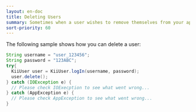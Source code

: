 ```yaml
---
layout: en-doc
title: Deleting Users
summary: Sometimes when a user wishes to remove themselves from your application, you will want to permanently delete his/her user account.
sort-priority: 60
---
```


The following sample shows how you can delete a user:

```java
String username = "user_123456";
String password = "123ABC";
try{
  KiiUser user = KiiUser.logIn(username, password);
  user.delete();
} catch (IOException e) {
  // Please check IOExecption to see what went wrong...
} catch (AppException e) {
  // Please check AppException to see what went wrong...
}
```
